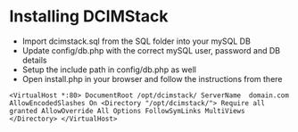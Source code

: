 # Installing DCIMStack

* Import dcimstack.sql from the SQL folder into your mySQL DB
* Update config/db.php with the correct mySQL user, password and DB details
* Setup the include path in config/db.php as well
* Open install.php in your browser and follow the instructions from there



` <VirtualHost *:80>
  DocumentRoot /opt/dcimstack/
  ServerName  domain.com
  AllowEncodedSlashes On
  <Directory "/opt/dcimstack/">
    Require all granted
    AllowOverride All
    Options FollowSymLinks MultiViews
  </Directory>
</VirtualHost> `
